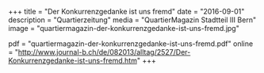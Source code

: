 +++
title = "Der Konkurrenzgedanke ist uns fremd"
date = "2016-09-01"
description = "Quartierzeitung"
media = "QuartierMagazin Stadtteil III Bern"
image = "quartiermagazin-der-konkurrenzgedanke-ist-uns-fremd.jpg"

pdf = "quartiermagazin-der-konkurrenzgedanke-ist-uns-fremd.pdf"
online = "http://www.journal-b.ch/de/082013/alltag/2527/Der-Konkurrenzgedanke-ist-uns-fremd.htm"
+++
